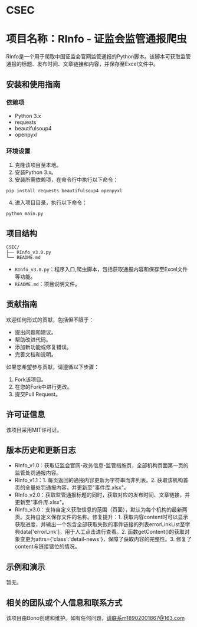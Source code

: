 # CSEC
# 项目名称：RInfo - 证监会监管通报爬虫

RInfo是一个用于爬取中国证监会官网监管通报的Python脚本。该脚本可获取监管通报的标题、发布时间、文章链接和内容，并保存至Excel文件中。

## 安装和使用指南

### 依赖项

- Python 3.x
- requests
- beautifulsoup4
- openpyxl

### 环境设置

1. 克隆该项目至本地。
2. 安装Python 3.x。
3. 安装所需依赖项，在命令行中执行以下命令：
```
pip install requests beautifulsoup4 openpyxl
```
4. 进入项目目录，执行以下命令：
```
python main.py
```
## 项目结构
```
CSEC/
├── RInfo_v3.0.py
└── README.md
```
- `RInfo_v3.0.py`：程序入口,爬虫脚本，包括获取通报内容和保存至Excel文件等功能。
- `README.md`：项目说明文件。

## 贡献指南

欢迎任何形式的贡献，包括但不限于：

- 提出问题和建议。
- 帮助改进代码。
- 添加新功能或修复错误。
- 完善文档和说明。

如果您希望参与贡献，请遵循以下步骤：

1. Fork该项目。
2. 在您的Fork中进行更改。
3. 提交Pull Request。

## 许可证信息

该项目采用MIT许可证。

## 版本历史和更新日志

- RInfo_v1.0：获取证监会官网-政务信息-监管措施页，全部机构页面第一页的监管处罚通报内容。
- RInfo_v1.1：1. 每页返回的通报内容更新为字符串而非列表。2. 获取该机构首页的全量处罚通报内容，并更新至"事件库.xlsx"。
- RInfo_v2.0：获取监管通报标题的同时，获取对应的发布时间、文章链接，并更新至"事件库.xlsx"。
- RInfo_v3.0：支持自定义获取信息的范围（页面），默认为每个机构的最新两页。支持自定义保存文件的名称。修复提升：1. 获取内容content时可以显示获取进度，并输出一个包含全部获取失败的事件链接的列表errorLinkList至字典data['errorLink']，用于人工点击进行查看。2. 函数getContent()的获取对象变更为attrs={'class':'detail-news'}，保障了获取内容的完整性。3. 修复了content与链接错位的情况。

## 示例和演示

暂无。

## 相关的团队或个人信息和联系方式

该项目由Bono创建和维护。如有任何问题，请联系m18902001867@163.com

